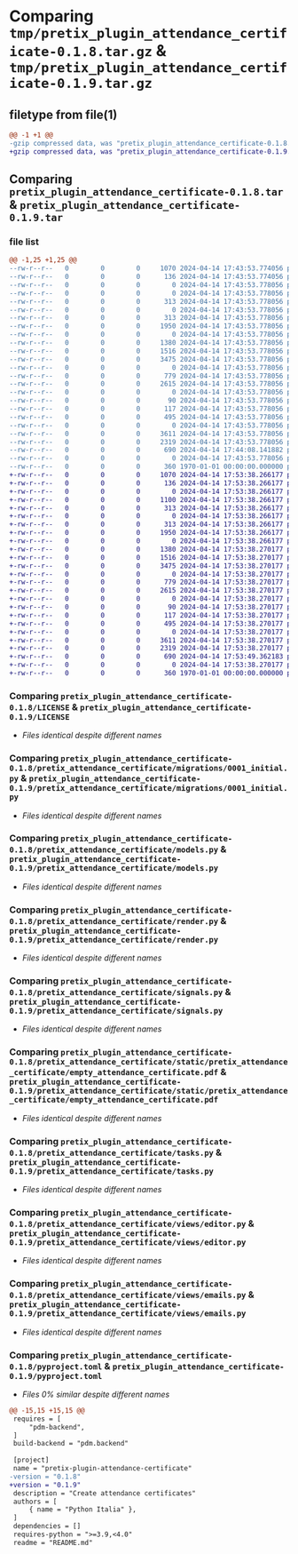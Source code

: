 # Comparing `tmp/pretix_plugin_attendance_certificate-0.1.8.tar.gz` & `tmp/pretix_plugin_attendance_certificate-0.1.9.tar.gz`

## filetype from file(1)

```diff
@@ -1 +1 @@
-gzip compressed data, was "pretix_plugin_attendance_certificate-0.1.8.tar", last modified: Sun Apr 14 17:44:08 2024, max compression
+gzip compressed data, was "pretix_plugin_attendance_certificate-0.1.9.tar", last modified: Sun Apr 14 17:53:49 2024, max compression
```

## Comparing `pretix_plugin_attendance_certificate-0.1.8.tar` & `pretix_plugin_attendance_certificate-0.1.9.tar`

### file list

```diff
@@ -1,25 +1,25 @@
--rw-r--r--   0        0        0     1070 2024-04-14 17:43:53.774056 pretix_plugin_attendance_certificate-0.1.8/LICENSE
--rw-r--r--   0        0        0      136 2024-04-14 17:43:53.774056 pretix_plugin_attendance_certificate-0.1.8/README.md
--rw-r--r--   0        0        0        0 2024-04-14 17:43:53.778056 pretix_plugin_attendance_certificate-0.1.8/pretix_attendance_certificate/__init__.py
--rw-r--r--   0        0        0        0 2024-04-14 17:43:53.778056 pretix_plugin_attendance_certificate-0.1.8/pretix_attendance_certificate/apps.py
--rw-r--r--   0        0        0      313 2024-04-14 17:43:53.778056 pretix_plugin_attendance_certificate-0.1.8/pretix_attendance_certificate/locale/de/LC_MESSAGES/django.po
--rw-r--r--   0        0        0        0 2024-04-14 17:43:53.778056 pretix_plugin_attendance_certificate-0.1.8/pretix_attendance_certificate/locale/de_Informal/.gitkeep
--rw-r--r--   0        0        0      313 2024-04-14 17:43:53.778056 pretix_plugin_attendance_certificate-0.1.8/pretix_attendance_certificate/locale/de_Informal/LC_MESSAGES/django.po
--rw-r--r--   0        0        0     1950 2024-04-14 17:43:53.778056 pretix_plugin_attendance_certificate-0.1.8/pretix_attendance_certificate/migrations/0001_initial.py
--rw-r--r--   0        0        0        0 2024-04-14 17:43:53.778056 pretix_plugin_attendance_certificate-0.1.8/pretix_attendance_certificate/migrations/__init__.py
--rw-r--r--   0        0        0     1380 2024-04-14 17:43:53.778056 pretix_plugin_attendance_certificate-0.1.8/pretix_attendance_certificate/models.py
--rw-r--r--   0        0        0     1516 2024-04-14 17:43:53.778056 pretix_plugin_attendance_certificate-0.1.8/pretix_attendance_certificate/render.py
--rw-r--r--   0        0        0     3475 2024-04-14 17:43:53.778056 pretix_plugin_attendance_certificate-0.1.8/pretix_attendance_certificate/signals.py
--rw-r--r--   0        0        0        0 2024-04-14 17:43:53.778056 pretix_plugin_attendance_certificate-0.1.8/pretix_attendance_certificate/static/pretix_attendance_certificate/.gitkeep
--rw-r--r--   0        0        0      779 2024-04-14 17:43:53.778056 pretix_plugin_attendance_certificate-0.1.8/pretix_attendance_certificate/static/pretix_attendance_certificate/empty_attendance_certificate.pdf
--rw-r--r--   0        0        0     2615 2024-04-14 17:43:53.778056 pretix_plugin_attendance_certificate-0.1.8/pretix_attendance_certificate/tasks.py
--rw-r--r--   0        0        0        0 2024-04-14 17:43:53.778056 pretix_plugin_attendance_certificate-0.1.8/pretix_attendance_certificate/templates/pretix_attendance_certificate/.gitkeep
--rw-r--r--   0        0        0       90 2024-04-14 17:43:53.778056 pretix_plugin_attendance_certificate-0.1.8/pretix_attendance_certificate/templates/pretix_attendance_certificate/history_fragment_attendance_certificate.html
--rw-r--r--   0        0        0      117 2024-04-14 17:43:53.778056 pretix_plugin_attendance_certificate-0.1.8/pretix_attendance_certificate/templates/pretix_attendance_certificate/send_form_fragment_attendance_certificate.html
--rw-r--r--   0        0        0      495 2024-04-14 17:43:53.778056 pretix_plugin_attendance_certificate-0.1.8/pretix_attendance_certificate/urls.py
--rw-r--r--   0        0        0        0 2024-04-14 17:43:53.778056 pretix_plugin_attendance_certificate-0.1.8/pretix_attendance_certificate/views/__init__.py
--rw-r--r--   0        0        0     3611 2024-04-14 17:43:53.778056 pretix_plugin_attendance_certificate-0.1.8/pretix_attendance_certificate/views/editor.py
--rw-r--r--   0        0        0     2319 2024-04-14 17:43:53.778056 pretix_plugin_attendance_certificate-0.1.8/pretix_attendance_certificate/views/emails.py
--rw-r--r--   0        0        0      690 2024-04-14 17:44:08.141882 pretix_plugin_attendance_certificate-0.1.8/pyproject.toml
--rw-r--r--   0        0        0        0 2024-04-14 17:43:53.778056 pretix_plugin_attendance_certificate-0.1.8/tests/conftest.py
--rw-r--r--   0        0        0      360 1970-01-01 00:00:00.000000 pretix_plugin_attendance_certificate-0.1.8/PKG-INFO
+-rw-r--r--   0        0        0     1070 2024-04-14 17:53:38.266177 pretix_plugin_attendance_certificate-0.1.9/LICENSE
+-rw-r--r--   0        0        0      136 2024-04-14 17:53:38.266177 pretix_plugin_attendance_certificate-0.1.9/README.md
+-rw-r--r--   0        0        0        0 2024-04-14 17:53:38.266177 pretix_plugin_attendance_certificate-0.1.9/pretix_attendance_certificate/__init__.py
+-rw-r--r--   0        0        0     1100 2024-04-14 17:53:38.266177 pretix_plugin_attendance_certificate-0.1.9/pretix_attendance_certificate/apps.py
+-rw-r--r--   0        0        0      313 2024-04-14 17:53:38.266177 pretix_plugin_attendance_certificate-0.1.9/pretix_attendance_certificate/locale/de/LC_MESSAGES/django.po
+-rw-r--r--   0        0        0        0 2024-04-14 17:53:38.266177 pretix_plugin_attendance_certificate-0.1.9/pretix_attendance_certificate/locale/de_Informal/.gitkeep
+-rw-r--r--   0        0        0      313 2024-04-14 17:53:38.266177 pretix_plugin_attendance_certificate-0.1.9/pretix_attendance_certificate/locale/de_Informal/LC_MESSAGES/django.po
+-rw-r--r--   0        0        0     1950 2024-04-14 17:53:38.266177 pretix_plugin_attendance_certificate-0.1.9/pretix_attendance_certificate/migrations/0001_initial.py
+-rw-r--r--   0        0        0        0 2024-04-14 17:53:38.266177 pretix_plugin_attendance_certificate-0.1.9/pretix_attendance_certificate/migrations/__init__.py
+-rw-r--r--   0        0        0     1380 2024-04-14 17:53:38.270177 pretix_plugin_attendance_certificate-0.1.9/pretix_attendance_certificate/models.py
+-rw-r--r--   0        0        0     1516 2024-04-14 17:53:38.270177 pretix_plugin_attendance_certificate-0.1.9/pretix_attendance_certificate/render.py
+-rw-r--r--   0        0        0     3475 2024-04-14 17:53:38.270177 pretix_plugin_attendance_certificate-0.1.9/pretix_attendance_certificate/signals.py
+-rw-r--r--   0        0        0        0 2024-04-14 17:53:38.270177 pretix_plugin_attendance_certificate-0.1.9/pretix_attendance_certificate/static/pretix_attendance_certificate/.gitkeep
+-rw-r--r--   0        0        0      779 2024-04-14 17:53:38.270177 pretix_plugin_attendance_certificate-0.1.9/pretix_attendance_certificate/static/pretix_attendance_certificate/empty_attendance_certificate.pdf
+-rw-r--r--   0        0        0     2615 2024-04-14 17:53:38.270177 pretix_plugin_attendance_certificate-0.1.9/pretix_attendance_certificate/tasks.py
+-rw-r--r--   0        0        0        0 2024-04-14 17:53:38.270177 pretix_plugin_attendance_certificate-0.1.9/pretix_attendance_certificate/templates/pretix_attendance_certificate/.gitkeep
+-rw-r--r--   0        0        0       90 2024-04-14 17:53:38.270177 pretix_plugin_attendance_certificate-0.1.9/pretix_attendance_certificate/templates/pretix_attendance_certificate/history_fragment_attendance_certificate.html
+-rw-r--r--   0        0        0      117 2024-04-14 17:53:38.270177 pretix_plugin_attendance_certificate-0.1.9/pretix_attendance_certificate/templates/pretix_attendance_certificate/send_form_fragment_attendance_certificate.html
+-rw-r--r--   0        0        0      495 2024-04-14 17:53:38.270177 pretix_plugin_attendance_certificate-0.1.9/pretix_attendance_certificate/urls.py
+-rw-r--r--   0        0        0        0 2024-04-14 17:53:38.270177 pretix_plugin_attendance_certificate-0.1.9/pretix_attendance_certificate/views/__init__.py
+-rw-r--r--   0        0        0     3611 2024-04-14 17:53:38.270177 pretix_plugin_attendance_certificate-0.1.9/pretix_attendance_certificate/views/editor.py
+-rw-r--r--   0        0        0     2319 2024-04-14 17:53:38.270177 pretix_plugin_attendance_certificate-0.1.9/pretix_attendance_certificate/views/emails.py
+-rw-r--r--   0        0        0      690 2024-04-14 17:53:49.362183 pretix_plugin_attendance_certificate-0.1.9/pyproject.toml
+-rw-r--r--   0        0        0        0 2024-04-14 17:53:38.270177 pretix_plugin_attendance_certificate-0.1.9/tests/conftest.py
+-rw-r--r--   0        0        0      360 1970-01-01 00:00:00.000000 pretix_plugin_attendance_certificate-0.1.9/PKG-INFO
```

### Comparing `pretix_plugin_attendance_certificate-0.1.8/LICENSE` & `pretix_plugin_attendance_certificate-0.1.9/LICENSE`

 * *Files identical despite different names*

### Comparing `pretix_plugin_attendance_certificate-0.1.8/pretix_attendance_certificate/migrations/0001_initial.py` & `pretix_plugin_attendance_certificate-0.1.9/pretix_attendance_certificate/migrations/0001_initial.py`

 * *Files identical despite different names*

### Comparing `pretix_plugin_attendance_certificate-0.1.8/pretix_attendance_certificate/models.py` & `pretix_plugin_attendance_certificate-0.1.9/pretix_attendance_certificate/models.py`

 * *Files identical despite different names*

### Comparing `pretix_plugin_attendance_certificate-0.1.8/pretix_attendance_certificate/render.py` & `pretix_plugin_attendance_certificate-0.1.9/pretix_attendance_certificate/render.py`

 * *Files identical despite different names*

### Comparing `pretix_plugin_attendance_certificate-0.1.8/pretix_attendance_certificate/signals.py` & `pretix_plugin_attendance_certificate-0.1.9/pretix_attendance_certificate/signals.py`

 * *Files identical despite different names*

### Comparing `pretix_plugin_attendance_certificate-0.1.8/pretix_attendance_certificate/static/pretix_attendance_certificate/empty_attendance_certificate.pdf` & `pretix_plugin_attendance_certificate-0.1.9/pretix_attendance_certificate/static/pretix_attendance_certificate/empty_attendance_certificate.pdf`

 * *Files identical despite different names*

### Comparing `pretix_plugin_attendance_certificate-0.1.8/pretix_attendance_certificate/tasks.py` & `pretix_plugin_attendance_certificate-0.1.9/pretix_attendance_certificate/tasks.py`

 * *Files identical despite different names*

### Comparing `pretix_plugin_attendance_certificate-0.1.8/pretix_attendance_certificate/views/editor.py` & `pretix_plugin_attendance_certificate-0.1.9/pretix_attendance_certificate/views/editor.py`

 * *Files identical despite different names*

### Comparing `pretix_plugin_attendance_certificate-0.1.8/pretix_attendance_certificate/views/emails.py` & `pretix_plugin_attendance_certificate-0.1.9/pretix_attendance_certificate/views/emails.py`

 * *Files identical despite different names*

### Comparing `pretix_plugin_attendance_certificate-0.1.8/pyproject.toml` & `pretix_plugin_attendance_certificate-0.1.9/pyproject.toml`

 * *Files 0% similar despite different names*

```diff
@@ -15,15 +15,15 @@
 requires = [
     "pdm-backend",
 ]
 build-backend = "pdm.backend"
 
 [project]
 name = "pretix-plugin-attendance-certificate"
-version = "0.1.8"
+version = "0.1.9"
 description = "Create attendance certificates"
 authors = [
     { name = "Python Italia" },
 ]
 dependencies = []
 requires-python = ">=3.9,<4.0"
 readme = "README.md"
```

